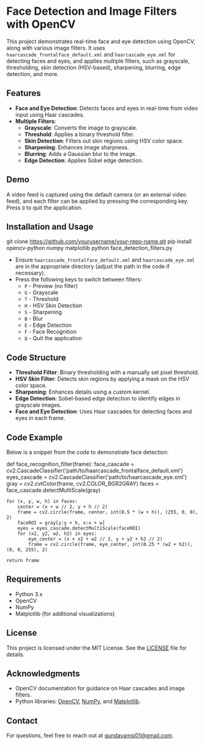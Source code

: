 # Face Detection and Image Filters with OpenCV

This project demonstrates real-time face and eye detection using OpenCV, along with various image filters. It uses `haarcascade_frontalface_default.xml` and `haarcascade_eye.xml` for detecting faces and eyes, and applies multiple filters, such as grayscale, thresholding, skin detection (HSV-based), sharpening, blurring, edge detection, and more.

## Features

- **Face and Eye Detection**: Detects faces and eyes in real-time from video input using Haar cascades.
- **Multiple Filters**:
  - **Grayscale**: Converts the image to grayscale.
  - **Threshold**: Applies a binary threshold filter.
  - **Skin Detection**: Filters out skin regions using HSV color space.
  - **Sharpening**: Enhances image sharpness.
  - **Blurring**: Adds a Gaussian blur to the image.
  - **Edge Detection**: Applies Sobel edge detection.

## Demo

A video feed is captured using the default camera (or an external video feed), and each filter can be applied by pressing the corresponding key. Press `Q` to quit the application.

## Installation and Usage

git clone https://github.com/yourusername/your-repo-name.git
pip install opencv-python numpy matplotlib
python face_detection_filters.py

- Ensure `haarcascade_frontalface_default.xml` and `haarcascade_eye.xml` are in the appropriate directory (adjust the path in the code if necessary).
- Press the following keys to switch between filters:
  - `P` - Preview (no filter)
  - `G` - Grayscale
  - `T` - Threshold
  - `H` - HSV Skin Detection
  - `S` - Sharpening
  - `B` - Blur
  - `E` - Edge Detection
  - `F` - Face Recognition
  - `Q` - Quit the application

## Code Structure

- **Threshold Filter**: Binary thresholding with a manually set pixel threshold.
- **HSV Skin Filter**: Detects skin regions by applying a mask on the HSV color space.
- **Sharpening**: Enhances details using a custom kernel.
- **Edge Detection**: Sobel-based edge detection to identify edges in grayscale images.
- **Face and Eye Detection**: Uses Haar cascades for detecting faces and eyes in each frame.

## Code Example

Below is a snippet from the code to demonstrate face detection:

def face_recognition_filter(frame):
    face_cascade = cv2.CascadeClassifier('path/to/haarcascade_frontalface_default.xml')
    eyes_cascade = cv2.CascadeClassifier('path/to/haarcascade_eye.xml')
    gray = cv2.cvtColor(frame, cv2.COLOR_BGR2GRAY)
    faces = face_cascade.detectMultiScale(gray)

    for (x, y, w, h) in faces:
        center = (x + w // 2, y + h // 2)
        frame = cv2.circle(frame, center, int(0.5 * (w + h)), (255, 0, 0), 2)
        faceROI = gray[y:y + h, x:x + w]
        eyes = eyes_cascade.detectMultiScale(faceROI)
        for (x2, y2, w2, h2) in eyes:
            eye_center = (x + x2 + w2 // 2, y + y2 + h2 // 2)
            frame = cv2.circle(frame, eye_center, int(0.25 * (w2 + h2)), (0, 0, 255), 2)

    return frame

## Requirements

- Python 3.x
- OpenCV
- NumPy
- Matplotlib (for additional visualizations)

## License

This project is licensed under the MIT License. See the [LICENSE](LICENSE) file for details.

## Acknowledgments

- OpenCV documentation for guidance on Haar cascades and image filters.
- Python libraries: [OpenCV](https://opencv.org/), [NumPy](https://numpy.org/), and [Matplotlib](https://matplotlib.org/).

## Contact

For questions, feel free to reach out at [gundavamsi01@gmail.com](mailto:gundavamsi01@gmail.com).
